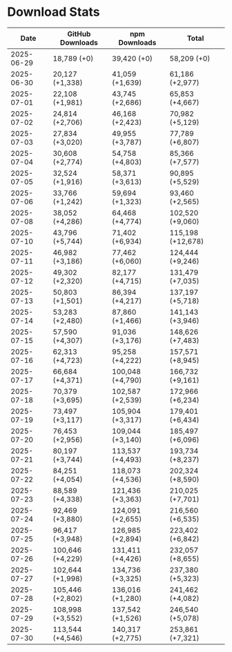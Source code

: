 # Download Stats

| Date       | GitHub Downloads | npm Downloads    | Total             |
| ---------- | ---------------- | ---------------- | ----------------- |
| 2025-06-29 | 18,789 (+0)      | 39,420 (+0)      | 58,209 (+0)       |
| 2025-06-30 | 20,127 (+1,338)  | 41,059 (+1,639)  | 61,186 (+2,977)   |
| 2025-07-01 | 22,108 (+1,981)  | 43,745 (+2,686)  | 65,853 (+4,667)   |
| 2025-07-02 | 24,814 (+2,706)  | 46,168 (+2,423)  | 70,982 (+5,129)   |
| 2025-07-03 | 27,834 (+3,020)  | 49,955 (+3,787)  | 77,789 (+6,807)   |
| 2025-07-04 | 30,608 (+2,774)  | 54,758 (+4,803)  | 85,366 (+7,577)   |
| 2025-07-05 | 32,524 (+1,916)  | 58,371 (+3,613)  | 90,895 (+5,529)   |
| 2025-07-06 | 33,766 (+1,242)  | 59,694 (+1,323)  | 93,460 (+2,565)   |
| 2025-07-08 | 38,052 (+4,286)  | 64,468 (+4,774)  | 102,520 (+9,060)  |
| 2025-07-10 | 43,796 (+5,744)  | 71,402 (+6,934)  | 115,198 (+12,678) |
| 2025-07-11 | 46,982 (+3,186)  | 77,462 (+6,060)  | 124,444 (+9,246)  |
| 2025-07-12 | 49,302 (+2,320)  | 82,177 (+4,715)  | 131,479 (+7,035)  |
| 2025-07-13 | 50,803 (+1,501)  | 86,394 (+4,217)  | 137,197 (+5,718)  |
| 2025-07-14 | 53,283 (+2,480)  | 87,860 (+1,466)  | 141,143 (+3,946)  |
| 2025-07-15 | 57,590 (+4,307)  | 91,036 (+3,176)  | 148,626 (+7,483)  |
| 2025-07-16 | 62,313 (+4,723)  | 95,258 (+4,222)  | 157,571 (+8,945)  |
| 2025-07-17 | 66,684 (+4,371)  | 100,048 (+4,790) | 166,732 (+9,161)  |
| 2025-07-18 | 70,379 (+3,695)  | 102,587 (+2,539) | 172,966 (+6,234)  |
| 2025-07-19 | 73,497 (+3,117)  | 105,904 (+3,317) | 179,401 (+6,434)  |
| 2025-07-20 | 76,453 (+2,956)  | 109,044 (+3,140) | 185,497 (+6,096)  |
| 2025-07-21 | 80,197 (+3,744)  | 113,537 (+4,493) | 193,734 (+8,237)  |
| 2025-07-22 | 84,251 (+4,054)  | 118,073 (+4,536) | 202,324 (+8,590)  |
| 2025-07-23 | 88,589 (+4,338)  | 121,436 (+3,363) | 210,025 (+7,701)  |
| 2025-07-24 | 92,469 (+3,880)  | 124,091 (+2,655) | 216,560 (+6,535)  |
| 2025-07-25 | 96,417 (+3,948)  | 126,985 (+2,894) | 223,402 (+6,842)  |
| 2025-07-26 | 100,646 (+4,229) | 131,411 (+4,426) | 232,057 (+8,655)  |
| 2025-07-27 | 102,644 (+1,998) | 134,736 (+3,325) | 237,380 (+5,323)  |
| 2025-07-28 | 105,446 (+2,802) | 136,016 (+1,280) | 241,462 (+4,082)  |
| 2025-07-29 | 108,998 (+3,552) | 137,542 (+1,526) | 246,540 (+5,078)  |
| 2025-07-30 | 113,544 (+4,546) | 140,317 (+2,775) | 253,861 (+7,321)  |

